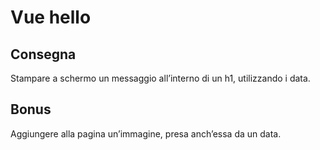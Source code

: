 Vue hello
===

## Consegna
Stampare a schermo un messaggio all’interno di un h1, utilizzando i data.

## Bonus
Aggiungere alla pagina un’immagine, presa anch’essa da un data.


